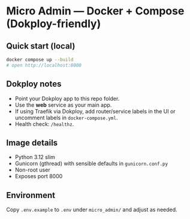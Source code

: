 # Micro Admin — Docker + Compose (Dokploy-friendly)

## Quick start (local)
```bash
docker compose up --build
# open http://localhost:8000
```

## Dokploy notes
- Point your Dokploy app to this repo folder.
- Use the **web** service as your main app.
- If using Traefik via Dokploy, add router/service labels in the UI or uncomment labels in `docker-compose.yml`.
- Health check: `/healthz`.

## Image details
- Python 3.12 slim
- Gunicorn (gthread) with sensible defaults in `gunicorn.conf.py`
- Non-root user
- Exposes port 8000

## Environment
Copy `.env.example` to `.env` under `micro_admin/` and adjust as needed.
